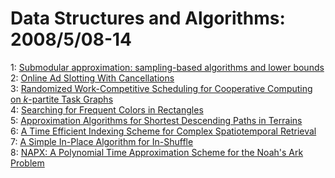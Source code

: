 # Data Structures and Algorithms: 2008/5/08-14  
1: [Submodular approximation: sampling-based algorithms and lower bounds](https://doi.org/10.48550/arXiv.0805.1071)  
2: [Online Ad Slotting With Cancellations](https://doi.org/10.48550/arXiv.0805.1213)  
3: [Randomized Work-Competitive Scheduling for Cooperative Computing on  $k$-partite Task Graphs](https://doi.org/10.48550/arXiv.0805.1257)  
4: [Searching for Frequent Colors in Rectangles](https://doi.org/10.48550/arXiv.0805.1348)  
5: [Approximation Algorithms for Shortest Descending Paths in Terrains](https://doi.org/10.48550/arXiv.0805.1401)  
6: [A Time Efficient Indexing Scheme for Complex Spatiotemporal Retrieval](https://doi.org/10.48550/arXiv.0805.1487)  
7: [A Simple In-Place Algorithm for In-Shuffle](https://doi.org/10.48550/arXiv.0805.1598)  
8: [NAPX: A Polynomial Time Approximation Scheme for the Noah's Ark Problem](https://doi.org/10.48550/arXiv.0805.1661)  